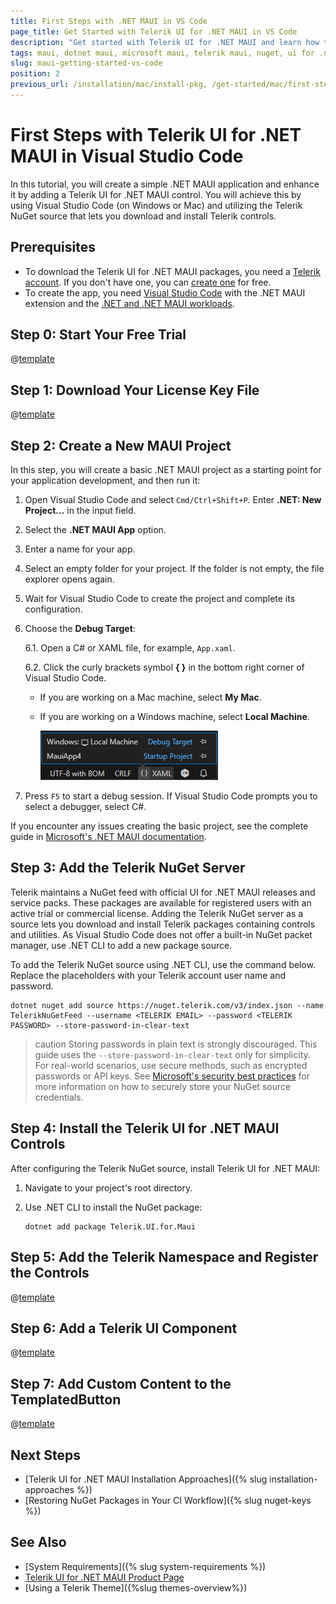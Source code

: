 ```yaml
---
title: First Steps with .NET MAUI in VS Code
page_title: Get Started with Telerik UI for .NET MAUI in VS Code
description: "Get started with Telerik UI for .NET MAUI and learn how to install and use the controls by utilizing the Telerik NuGet Server and Visual Studio Code."
tags: maui, dotnet maui, microsoft maui, telerik maui, nuget, ui for .net maui, macos, install
slug: maui-getting-started-vs-code
position: 2
previous_url: /installation/mac/install-pkg, /get-started/mac/first-steps-nuget, /get-started/mac/first-steps-pkg
---
```


# First Steps with Telerik UI for .NET MAUI in Visual Studio Code

In this tutorial, you will create a simple .NET MAUI application and enhance it by adding a Telerik UI for .NET MAUI control. You will achieve this by using Visual Studio Code (on Windows or Mac) and utilizing the Telerik NuGet source that lets you download and install Telerik controls.

## Prerequisites

* To download the Telerik UI for .NET MAUI packages, you need a [Telerik account](https://www.telerik.com/account/). If you don't have one, you can [create one](https://www.telerik.com/account/) for free.
* To create the app, you need <a href="https://learn.microsoft.com/en-us/dotnet/maui/get-started/installation?view=net-maui-8.0&tabs=visual-studio-code" target="_blank">Visual Studio Code</a> with the .NET MAUI extension and the <a href="https://learn.microsoft.com/en-us/dotnet/maui/get-started/installation?view=net-maui-8.0&tabs=visual-studio-code#install-net-and-net-maui-workloads" target="_blank">.NET and .NET MAUI workloads</a>.

## Step 0: Start Your Free Trial

@[template](/_contentTemplates/get-started.md#start-free-trial)

## Step 1: Download Your License Key File

@[template](/_contentTemplates/get-started.md#license-key-download-multiplatform)

## Step 2: Create a New MAUI Project

In this step, you will create a basic .NET MAUI project as a starting point for your application development, and then run it:

1. Open Visual Studio Code and select `Cmd/Ctrl+Shift+P`. Enter **.NET: New Project...** in the input field.

1. Select the **.NET MAUI App** option.

1. Enter a name for your app.

1. Select an empty folder for your project. If the folder is not empty, the file explorer opens again.

1. Wait for Visual Studio Code to create the project and complete its configuration.

1. Choose the **Debug Target**:

	6.1. Open a C# or XAML file, for example, `App.xaml`.

	6.2. Click the curly brackets symbol **{ }** in the bottom right corner of Visual Studio Code.

	* If you are working on a Mac machine, select **My Mac**.
	* If you are working on a Windows machine, select **Local Machine**.

		![Telerik UI for .NET MAUI - create new MAUI project in Visual Studio](./images/gs-vs-code-select-debug-target.png)

1. Press `F5` to start a debug session. If Visual Studio Code prompts you to select a debugger, select C#.

If you encounter any issues creating the basic project, see the complete guide in <a href="https://learn.microsoft.com/en-us/dotnet/maui/get-started/first-app?pivots=devices-windows&view=net-maui-8.0&tabs=visual-studio-code" target="_blank">Microsoft's .NET MAUI documentation</a>.

## Step 3: Add the Telerik NuGet Server

Telerik maintains a NuGet feed with official UI for .NET MAUI releases and service packs. These packages are available for registered users with an active trial or commercial license. Adding the Telerik NuGet server as a source lets you download and install Telerik packages containing controls and utilities. As Visual Studio Code does not offer a built-in NuGet packet manager, use .NET CLI to add a new package source.

To add the Telerik NuGet source using .NET CLI, use the command below. Replace the placeholders with your Telerik account user name and password.

```
dotnet nuget add source https://nuget.telerik.com/v3/index.json --name TelerikNuGetFeed --username <TELERIK EMAIL> --password <TELERIK PASSWORD> --store-password-in-clear-text
```

>caution Storing passwords in plain text is strongly discouraged. This guide uses the `--store-password-in-clear-text` only for simplicity. For real-world scenarios, use secure methods, such as encrypted passwords or API keys. See <a href="https://learn.microsoft.com/en-us/nuget/consume-packages/consuming-packages-authenticated-feeds#security-best-practices-for-managing-credentials" target="_blank">Microsoft's security best practices</a> for more information on how to securely store your NuGet source credentials. 

## Step 4: Install the Telerik UI for .NET MAUI Controls

After configuring the Telerik NuGet source, install Telerik UI for .NET MAUI:

1. Navigate to your project's root directory.

1. Use .NET CLI to install the NuGet package:

	```
	dotnet add package Telerik.UI.for.Maui
	```

## Step 5: Add the Telerik Namespace and Register the Controls

@[template](/_contentTemplates/get-started.md#add-namespace-register-controls)

## Step 6: Add a Telerik UI Component

@[template](/_contentTemplates/get-started.md#add-telerik-component)

## Step 7: Add Custom Content to the TemplatedButton

@[template](/_contentTemplates/get-started.md#add-custom-content)

## Next Steps

* [Telerik UI for .NET MAUI Installation Approaches]({% slug installation-approaches %})
* [Restoring NuGet Packages in Your CI Workflow]({% slug nuget-keys %})

## See Also

* [System Requirements]({% slug system-requirements %})
* [Telerik UI for .NET MAUI Product Page](https://www.telerik.com/maui-ui)
* [Using a Telerik Theme]({%slug themes-overview%})
